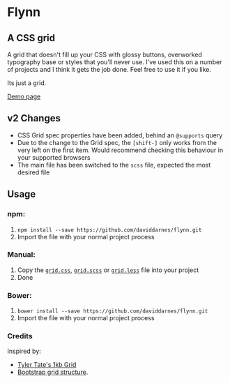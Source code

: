 Flynn
=====

## A CSS grid

A grid that doesn't fill up your CSS with glossy buttons, overworked typography base or styles that you'll never use. I've used this on a number of projects and I think it gets the job done. Feel free to use it if you like.

Its just a grid.

[Demo page](http://daviddarnes.github.io/flynn)

## v2 Changes

- CSS Grid spec properties have been added, behind an `@supports` query
- Due to the change to the Grid spec, the `[shift-]` only works from the very left on the first item. Would recommend checking this behaviour in your supported browsers
- The main file has been switched to the `scss` file, expected the most desired file

## Usage

### npm:

1. `npm install --save https://github.com/daviddarnes/flynn.git`
2. Import the file with your normal project process

### Manual:

1. Copy the [`grid.css`](https://github.com/daviddarnes/flynn/blob/master/grid/grid.css), [`grid.scss`](https://github.com/daviddarnes/flynn/blob/master/grid/grid.scss) or [`grid.less`](https://github.com/daviddarnes/flynn/blob/master/grid/grid.less) file into your project
2. Done

### Bower:

1. `bower install --save https://github.com/daviddarnes/flynn.git`
2. Import the file with your normal project process

### Credits
Inspired by:
* [Tyler Tate's 1kb Grid](http://www.usabilitypost.com/2009/05/29/the-1kb-css-grid-part-1/)
* [Bootstrap grid structure](http://getbootstrap.com/).
